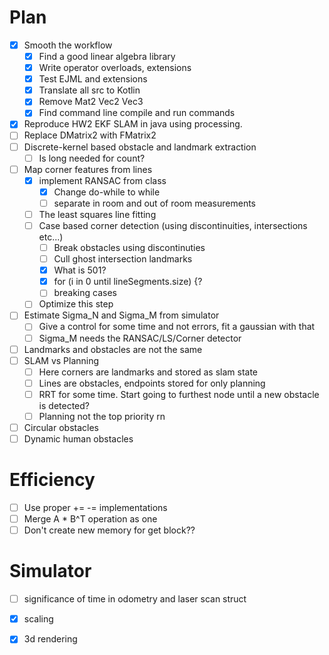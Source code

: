 # Plan
- [x] Smooth the workflow
    - [x] Find a good linear algebra library
    - [x] Write operator overloads, extensions
    - [x] Test EJML and extensions
    - [x] Translate all src to Kotlin
    - [x] Remove Mat2 Vec2 Vec3
    - [x] Find command line compile and run commands
- [x] Reproduce HW2 EKF SLAM in java using processing.
- [ ] Replace DMatrix2 with FMatrix2
- [ ] Discrete-kernel based obstacle and landmark extraction
    - [ ] Is long needed for count?
- [ ] Map corner features from lines
    - [x] implement RANSAC from class
        - [x] Change do-while to while
        - [ ] separate in room and out of room measurements
    - [ ] The least squares line fitting
    - [ ] Case based corner detection (using discontinuities, intersections etc...)
        - [ ] Break obstacles using discontinuties
        - [ ] Cull ghost intersection landmarks
        - [x] What is 501?
        - [x] for (i in 0 until lineSegments.size) {?
        - [ ] breaking cases
    - [ ] Optimize this step
- [ ] Estimate Sigma_N and Sigma_M from simulator
    - [ ] Give a control for some time and not errors, fit a gaussian with that
    - [ ] Sigma_M needs the RANSAC/LS/Corner detector
- [ ] Landmarks and obstacles are not the same
- [ ] SLAM vs Planning
    - [ ] Here corners are landmarks and stored as slam state
    - [ ] Lines are obstacles, endpoints stored for only planning
    - [ ] RRT for some time. Start going to furthest node until a new obstacle is detected?
    - [ ] Planning not the top priority rn
- [ ] Circular obstacles
- [ ] Dynamic human obstacles

# Efficiency
- [ ] Use proper += -= implementations
- [ ] Merge A * B^T operation as one
- [ ] Don't create new memory for get block??

# Simulator
- [ ] significance of time in odometry and laser scan struct
- [x] scaling
- [x] 3d rendering

